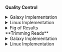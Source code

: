 **Quality Control**

<details >
<summary>Galaxy Implementation</summary>
<br>
-Select the **FastQC tool** with the following parameters
1. &quot;Short read data from your current history&quot;: Choose here either only the SRR891268\_R1 file with param-file or use param-files; use Multiple datasets to choose both SRR891268\_R1 and SRR891268\_R2.
2. Inspect the web page output of FastQC tool for the SRR891268\_R1 sample. Check what adapters are found at the end of the reads.
</details>  
<details >
<summary>Linux Implementation</summary>
<br>
  
-Download the FastQC module
Note: FASTQC requires java and javac installed for implementation and you need to run the fastqc file from the folder (using the relative/absolute links to the sequence reads)
$ sudo apt install default-jre
$ sudo apt install default-jdk
-Make the “fastqc” an executable file
```python
$ chmod 755 fastqc
```
-Run the fastqc on all sequenced reads from its folder
```python  
$ fastqc SRR891268_chr22_enriched_R1.fastq SRR891268_chr22_enriched_R2.fastq  
``` 
The report for each file is generated as an html file and a zip file containing more files that can be customised for reports. Look into the html files
</details>

<details >
<summary>Fig of Results</summary>
<br>
</details>   
**Trimming Reads**
  
<details >
<summary>Galaxy Implementation</summary>
<br>
  
-Select the **Cutadapt tool** with the following parameters

1. &quot;Single-end or Paired-end reads?&quot;: Paired-end

1. param-file &quot;FASTQ/A file #1&quot;: select SRR891268\_R1
2. param-file &quot;FASTQ/A file #2&quot;: select SRR891268\_R2
3. In &quot;Read 1 Options&quot;:

In &quot;3&#39; (End) Adapters&quot;:

param-repeat &quot;Insert 3&#39; (End) Adapters&quot;

&quot;Source&quot;: Enter custom sequence

&quot;Enter custom 3&#39; adapter name (Optional if Multiple output is &#39;No&#39;)&quot;: Nextera R1

&quot;Enter custom 3&#39; adapter sequence&quot;: CTGTCTCTTATACACATCTCCGAGCCCACGAGAC

1. In &quot;Read 2 Options&quot;:

In &quot;3&#39; (End) Adapters&quot;:

param-repeat &quot;Insert 3&#39; (End) Adapters&quot;

&quot;Source&quot;: Enter custom sequence

&quot;Enter custom 3&#39; adapter name (Optional)&quot;: Nextera R2

&quot;Enter custom 3&#39; adapter sequence&quot;: CTGTCTCTTATACACATCTGACGCTGCCGACGA

1. In &quot;Filter Options&quot;:

&quot;Minimum length&quot;: 20

1. In &quot;Read Modification Options&quot;:

&quot;Quality cutoff&quot;: 20

1. In &quot;Output Options&quot;:

&quot;Report&quot;: Yes

1. Click on the galaxy-eye (eye) icon of the report and read the first lines.

-*Check Adapter Removal*

Select the **Fast QC tool** with the following parameters

1. &quot;Short read data from your current history&quot;: select the output of Cutadapt param files; use; Multiple datasets to choose both Read 1 Output and Read 2 Output.
2. Click on the galaxy-eye (eye) icon of the report and read the first lines.
</details>  
<details >
<summary>Linux Implementation</summary>
<br>
-The fastqc report  indicates the presence of an overrepresented sequence and fastqc identifies it as “Nextera Transposase Sequence ''. This sequence is similar to but longer than the one given in the tutorial.

SRR891268_chr22_enriched_R1 = CTGTCTCTTATACACATCTCCGAGCCCACGAGACTAAGGCGAATCTCGTA (fastqc)
SRR891268_chr22_enriched_R1 = CTGTCTCTTATACACATCTCCGAGCCCACGAGAC (Galaxy tutorial)
SRR891268_chr22_enriched_R2 = CTGTCTCTTATACACATCTGACGCTGCCGACGAGTGTAGATCTCGGTGGT (fastqc)
SRR891268_chr22_enriched_R2 = CTGTCTCTTATACACATCTGACGCTGCCGACGA (Galaxy tutorial)
  
**Install cutadapt running**
 ```python 
-$ sudo apt install cutadapt
```
**For paired end trimming**
 ```python 
-$ cutadapt -a CTGTCTCTTATACACATCTCCGAGCCCACGAGAC -A CTGTCTCTTATACACATCTGACGCTGCCGACGA --minimum-length 20 -q 20 -o trimmed_1.fastq -p trimmed_2.fastq SRR891268_chr22_enriched_R1.fastq SRR891268_chr22_enriched_R2.fastq
 ```
<details >
<summary>Fig of Results</summary>
<br>
</details>    
###**Mapping**###
  
<details >
<summary>Galaxy Implementation</summary>
<br>
-### **Mapping reads to reference genome**

Select the **Bowtie2**   **tool** with the following parameters:

1. &quot;Is this single or paired library&quot;: Paired-end

1. param-file &quot;FASTQ/A file #1&quot;: select the output of Cutadapt tool &quot;Read 1 Output&quot;
2. param-file &quot;FASTQ/A file #2&quot;: select the output of Cutadapt tool &quot;Read 2 Output&quot;
3. &quot;Do you want to set paired-end options?&quot;: Yes

&quot;Set the maximum fragment length for valid paired-end alignments&quot;: 1000

&quot;Allow mate dovetailing&quot;: Yes

1. &quot;Will you select a reference genome from your history or use a built-in index?&quot;: Use a built-in genome index

1. &quot;Select reference genome&quot;: Human (Homo sapiens): hg38 Canonical
2. &quot;Set read groups information?&quot;: Do not set
3. &quot;Select analysis mode&quot;: 1: Default setting only

&quot;Do you want to use presets?&quot;: Very sensitive end-to-end (--very-sensitive)

1. &quot;Do you want to tweak SAM/BAM Options?&quot;: No
2. &quot;Save the bowtie2 mapping statistics to the history&quot;: Yes

1. Click on the galaxy-eye (eye) icon of the mapping stats.
</details>  
<details >
<summary>Linux Implementation</summary>
<br>
  
**Pulling the sequence for chromosome 22 for indexing and mapping**
 ```python   
-$ wget --timestamping 'ftp://hgdownload.cse.ucsc.edu/goldenPath/hg38/chromosomes/chr22.fa.gz' -O chr22.fa.gz
   For mapping to chr22-
```
**install bowtie2**
  
-Create index for Chromosome 22:  
```python  bowtie2-build chr22.fa.gz indexed_chr22 ```
-Start mapping for the parameters specified by Galaxy: 
```pythonbowtie2 --very-sensitive --maxins 1000 --dovetail -x indexed_chr22 -1 trimmed_1.fastq -2 trimmed_2.fastq -S Aligned_output.sam ```
</details>  
<details>
<summary>Fig of Results</summary>
<br>
</details>  

  

  
  

























